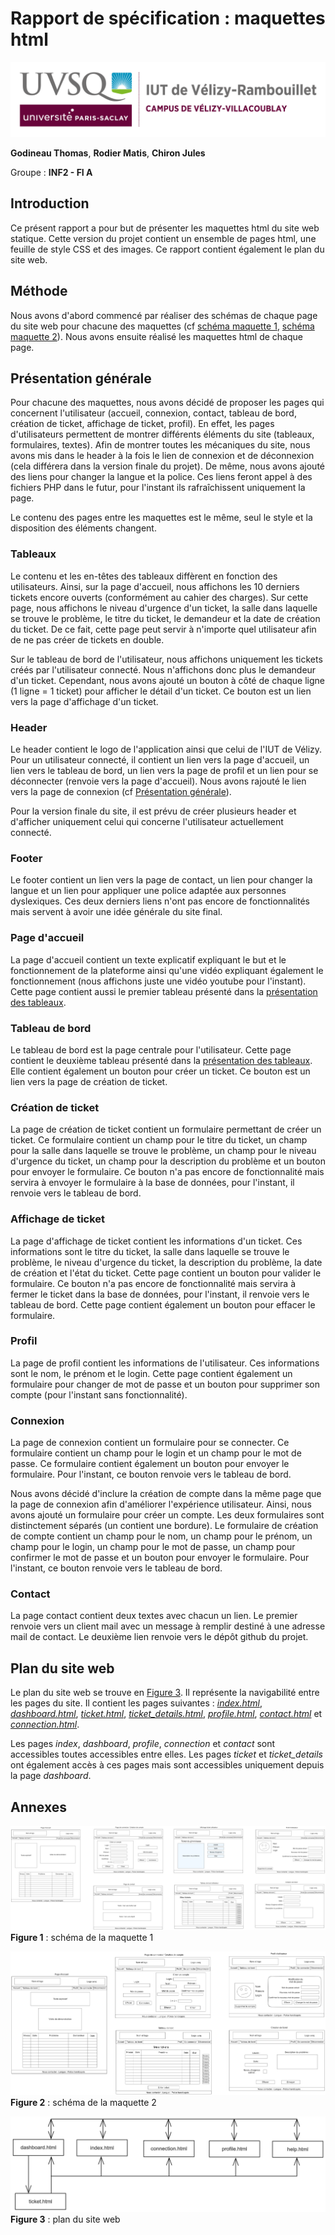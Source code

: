# Rapport de spécification : maquettes html

![logo_uvsq](../annexes/logo_uvsq.png)

**Godineau Thomas**, **Rodier Matis**, **Chiron Jules**

Groupe : **INF2 - FI A**

## Introduction

Ce présent rapport a pour but de présenter les maquettes html du site web statique. Cette version du projet contient un ensemble de pages html, une feuille de style CSS et des images. Ce rapport contient également le plan du site web.

## Méthode

Nous avons d'abord commencé par réaliser des schémas de chaque page du site web pour chacune des maquettes (cf [schéma maquette 1](#fg1), [schéma maquette 2](#fg3)). Nous avons ensuite réalisé les maquettes html de chaque page.

## Présentation générale <a id="pre_generale"></a>

Pour chacune des maquettes, nous avons décidé de proposer les pages qui concernent l'utilisateur (accueil, connexion, contact, tableau de bord, création de ticket, affichage de ticket, profil). En effet, les pages d'utilisateurs permettent de montrer différents éléments du site (tableaux, formulaires, textes). Afin de montrer toutes les mécaniques du site, nous avons mis dans le header à la fois le lien de connexion et de déconnexion (cela différera dans la version finale du projet). De même, nous avons ajouté des liens pour changer la langue et la police. Ces liens feront appel à des fichiers PHP dans le futur, pour l'instant ils rafraîchissent uniquement la page.

Le contenu des pages entre les maquettes est le même, seul le style et la disposition des éléments changent.

### Tableaux <a id="tableaux"></a>

Le contenu et les en-têtes des tableaux diffèrent en fonction des utilisateurs. Ainsi, sur la page d'accueil, nous affichons les 10 derniers tickets encore ouverts (conformément au cahier des charges). Sur cette page, nous affichons le niveau d'urgence d'un ticket, la salle dans laquelle se trouve le problème, le titre du ticket, le demandeur et la date de création du ticket. De ce fait, cette page peut servir à n'importe quel utilisateur afin de ne pas créer de tickets en double.

Sur le tableau de bord de l'utilisateur, nous affichons uniquement les tickets créés par l'utilisateur connecté. Nous n'affichons donc plus le demandeur d'un ticket. Cependant, nous avons ajouté un bouton à côté de chaque ligne (1 ligne = 1 ticket) pour afficher le détail d'un ticket. Ce bouton est un lien vers la page d'affichage d'un ticket.

### Header

Le header contient le logo de l'application ainsi que celui de l'IUT de Vélizy.
Pour un utilisateur connecté, il contient un lien vers la page d'accueil, un lien vers le tableau de bord, un lien vers la page de profil et un lien pour se déconnecter (renvoie vers la page d'accueil). Nous avons rajouté le lien vers la page de connexion (cf [Présentation générale](#pre_generale)).

Pour la version finale du site, il est prévu de créer plusieurs header et d'afficher uniquement celui qui concerne l'utilisateur actuellement connecté.

### Footer

Le footer contient un lien vers la page de contact, un lien pour changer la langue et un lien pour appliquer une police adaptée aux personnes dyslexiques. Ces deux derniers liens n'ont pas encore de fonctionnalités mais servent à avoir une idée générale du site final.

### Page d'accueil

La page d'accueil contient un texte explicatif expliquant le but et le fonctionnement de la plateforme ainsi qu'une vidéo expliquant également le fonctionnement (nous affichons juste une vidéo youtube pour l'instant). Cette page contient aussi le premier tableau présenté dans la [présentation des tableaux](#tableaux).

### Tableau de bord

Le tableau de bord est la page centrale pour l'utilisateur. Cette page contient le deuxième tableau présenté dans la [présentation des tableaux](#tableaux). Elle contient également un bouton pour créer un ticket. Ce bouton est un lien vers la page de création de ticket.

### Création de ticket

La page de création de ticket contient un formulaire permettant de créer un ticket. Ce formulaire contient un champ pour le titre du ticket, un champ pour la salle dans laquelle se trouve le problème, un champ pour le niveau d'urgence du ticket, un champ pour la description du problème et un bouton pour envoyer le formulaire. Ce bouton n'a pas encore de fonctionnalité mais servira à envoyer le formulaire à la base de données, pour l'instant, il renvoie vers le tableau de bord.

### Affichage de ticket

La page d'affichage de ticket contient les informations d'un ticket. Ces informations sont le titre du ticket, la salle dans laquelle se trouve le problème, le niveau d'urgence du ticket, la description du problème, la date de création et l'état du ticket. Cette page contient un bouton pour valider le formulaire. Ce bouton n'a pas encore de fonctionnalité mais servira à fermer le ticket dans la base de données, pour l'instant, il renvoie vers le tableau de bord. Cette page contient également un bouton pour effacer le formulaire.

### Profil

La page de profil contient les informations de l'utilisateur. Ces informations sont le nom, le prénom et le login. Cette page contient également un formulaire pour changer de mot de passe et un bouton pour supprimer son compte (pour l'instant sans fonctionnalité).

### Connexion

La page de connexion contient un formulaire pour se connecter. Ce formulaire contient un champ pour le login et un champ pour le mot de passe. Ce formulaire contient également un bouton pour envoyer le formulaire. Pour l'instant, ce bouton renvoie vers le tableau de bord.

Nous avons décidé d'inclure la création de compte dans la même page que la page de connexion afin d'améliorer l'expérience utilisateur. Ainsi, nous avons ajouté un formulaire pour créer un compte. Les deux formulaires sont distinctement séparés (un contient une bordure). Le formulaire de création de compte contient un champ pour le nom, un champ pour le prénom, un champ pour le login, un champ pour le mot de passe, un champ pour confirmer le mot de passe et un bouton pour envoyer le formulaire. Pour l'instant, ce bouton renvoie vers le tableau de bord.

### Contact

La page contact contient deux textes avec chacun un lien. Le premier renvoie vers un client mail avec un message à remplir destiné à une adresse mail de contact. Le deuxième lien renvoie vers le dépôt github du projet.

## Plan du site web

Le plan du site web se trouve en [Figure 3](#fg3). Il représente la navigabilité entre les pages du site. Il contient les pages suivantes : [*index.html*](../../src/pages/index.html), [*dashboard.html*](../../src/pages/dashboard.html), [*ticket.html*](../../src/pages/ticket.html), [*ticket_details.html*](../../src/pages/ticket_details.html), [*profile.html*](../../src/pages/profile.html), [*contact.html*](../../src/pages/contact.html) et [*connection.html*](../../src/pages/connection.html).

Les pages *index*, *dashboard*, *profile*, *connection* et *contact* sont accessibles toutes accessibles entre elles. Les pages *ticket* et *ticket_details* ont également accès à ces pages mais sont accessibles uniquement depuis la page *dashboard*.

## Annexes

<a id="fg1"></a>
![figure_maquette_1](../annexes/figure_maquette_1.png)
**Figure 1** : schéma de la maquette 1

<a id="fg2"></a>
![figure_maquette_2](../annexes/figure_maquette_2.png)
**Figure 2** : schéma de la maquette 2

<a id="fg3"></a>
![figure_plan_maquette](../annexes/figure_plan_maquette.png)
**Figure 3** : plan du site web
